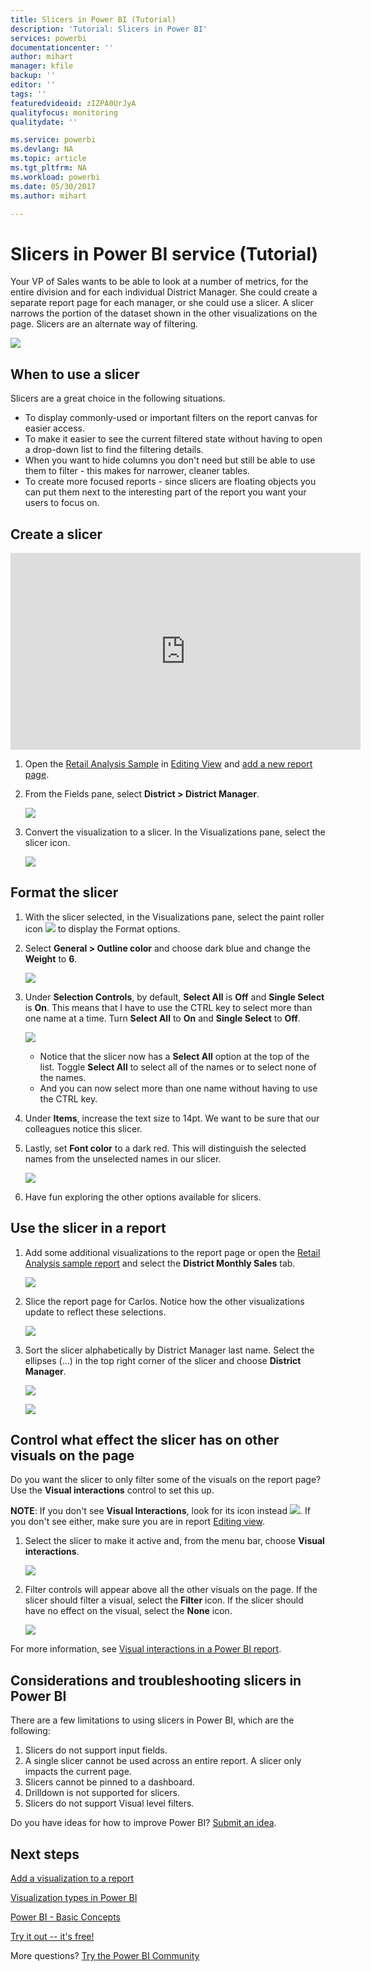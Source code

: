 ```yaml
---
title: Slicers in Power BI (Tutorial)
description: 'Tutorial: Slicers in Power BI'
services: powerbi
documentationcenter: ''
author: mihart
manager: kfile
backup: ''
editor: ''
tags: ''
featuredvideoid: zIZPA0UrJyA
qualityfocus: monitoring
qualitydate: ''

ms.service: powerbi
ms.devlang: NA
ms.topic: article
ms.tgt_pltfrm: NA
ms.workload: powerbi
ms.date: 05/30/2017
ms.author: mihart

---
```

# Slicers in Power BI service (Tutorial)
Your VP of Sales wants to be able to look at a number of metrics, for the entire division and for each individual District Manager. She could create a separate report page for each manager, or she could use a slicer. A slicer narrows the portion of the dataset shown in the other visualizations on the page.  Slicers are an alternate way of filtering.

![](media/power-bi-visualization-slicers/slicer2.gif)

## When to use a slicer
Slicers are a great choice in the following situations.

* To display commonly-used or important filters on the report canvas for easier access.
* To make it easier to see the current filtered state without having to open a drop-down list to find the filtering details.
* When you want to hide columns you don't need but still be able to use them to filter - this makes for narrower, cleaner tables.
* To create more focused reports - since slicers are floating objects you can put them next to the interesting part of the report you want your users to focus on.

## Create a slicer
<iframe width="560" height="315" src="https://www.youtube.com/embed/zIZPA0UrJyA" frameborder="0" allowfullscreen></iframe>


1. Open the [Retail Analysis Sample](sample-retail-analysis.md) in [Editing View](service-interact-with-a-report-in-editing-view.md) and [add a new report page](power-bi-report-add-page.md).
2. From the Fields pane, select **District > District Manager**.
   
    ![](media/power-bi-visualization-slicers/pbi_slicer_chartfirst.png)
3. Convert the visualization to a slicer. In the Visualizations pane, select the slicer icon.
   
    ![](media/power-bi-visualization-slicers/pbi_slicer_select.png)

## Format the slicer
1. With the slicer selected, in the Visualizations pane, select the paint roller icon ![](media/power-bi-visualization-slicers/power-bi-paintroller.png) to display the Format options.
2. Select **General > Outline color** and choose dark blue and change the **Weight** to **6**.
   
    ![](media/power-bi-visualization-slicers/pbi_slicer_outline2.png)
3. Under **Selection Controls**, by default, **Select All** is **Off** and **Single Select** is **On**. This means that I have to use the CTRL key to select more than one name at a time. Turn **Select All** to **On** and **Single Select** to **Off**.
   
    ![](media/power-bi-visualization-slicers/pbi_slicer_selectioncontrols2.png)
   
   * Notice that the slicer now has a **Select All** option at the top of the list. Toggle **Select All** to select all of the names or to select none of the names.
   * And you can now select more than one name without having to use the CTRL key.
4. Under **Items**, increase the text size to 14pt.  We want to be sure that our colleagues notice this slicer.
5. Lastly, set **Font color** to a dark red.  This will distinguish the selected names from the unselected names in our slicer.
   
    ![](media/power-bi-visualization-slicers/pbi_slicer_font2.png)
6. Have fun exploring the other options available for slicers.

## Use the slicer in a report
1. Add some additional visualizations to the report page or open the [Retail Analysis sample report](sample-retail-analysis.md) and select the **District Monthly Sales** tab.
   
    ![](media/power-bi-visualization-slicers/power-bi-retail-sample.png)
2. Slice the report page for Carlos. Notice how the other visualizations update to reflect these selections.
   
    ![](media/power-bi-visualization-slicers/slicer2.gif)
3. Sort the slicer alphabetically by District Manager last name.  Select the ellipses (...) in the top right corner of the slicer and choose **District Manager**.
   
    ![](media/power-bi-visualization-slicers/pbi_slicer_sort2.png)
   
    ![](media/power-bi-visualization-slicers/pbi_slicer_sorted.png)

## Control what effect the slicer has on other visuals on the page
Do you want the slicer to only filter some of the visuals on the report page?  Use the **Visual interactions** control to set this up.

**NOTE**: If you don't see **Visual Interactions**, look for its icon instead ![](media/power-bi-visualization-slicers/power-bi-slicer-visual-interactions.png). If you don't see either, make sure you are in report [Editing view](service-reading-view-and-editing-view.md).

1. Select the slicer to make it active and, from the menu bar, choose **Visual interactions**.
   
    ![](media/power-bi-visualization-slicers/pbi-slicer-interactions.png)
2. Filter controls will appear above all the other visuals on the page. If the slicer should filter a visual, select the **Filter** icon.  If the slicer should have no effect on the visual, select the **None** icon.
   
    ![](media/power-bi-visualization-slicers/filter-controls.png)

For more information, see [Visual interactions in a Power BI report](service-reports-visual-interactions.md).

## Considerations and troubleshooting slicers in Power BI
There are a few limitations to using slicers in Power BI, which are the following:

1. Slicers do not support input fields.
2. A single slicer cannot be used across an entire report. A slicer only impacts the current page.
3. Slicers cannot be pinned to a dashboard.
4. Drilldown is not supported for slicers.    
5. Slicers do not support Visual level filters.

Do you have ideas for how to improve Power BI? [Submit an idea](https://ideas.powerbi.com/forums/265200-power-bi-ideas).

## Next steps
 [Add a visualization to a report](power-bi-report-add-visualizations-i.md)

 [Visualization types in Power BI](power-bi-visualization-types-for-reports-and-q-and-a.md)

 [Power BI - Basic Concepts](service-basic-concepts.md)

[Try it out -- it's free!](https://powerbi.com/)

More questions? [Try the Power BI Community](http://community.powerbi.com/)

